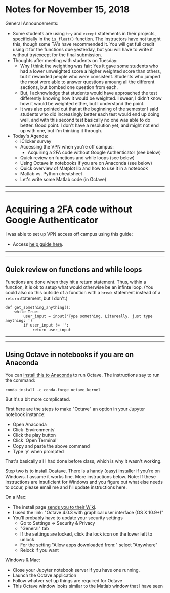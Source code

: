 # Notes for November 15, 2018

General Announcements:
* Some students are using `try` and `except` statements in their projects, specificially in the `is_float()` function. The instructors have not taught this, though some TA's have recommended it. You will get full credit using it for the functions due yesterday, but you will have to write it without try/except for the final submission. 
* Thoughts after meeting with students on Tuesday:
    * Wny I think the weighting was fair: Yes it gave some students who had a lower unweighted score a higher weighted score than others, but it rewarded people who were consistent. Students who jumped the most were able to answer questions amoung all the different sections, but bombed one question from each.
    * But, I acknowledge that students would have approached the test differently knowing how it would be weighted. I swear, I didn't know how it would be weighted either, but I understand the point.
    * It was also pointed out that at the beginning of the semester I said students who did increasingly better each test would end up doing well, and with this second test basically no one was able to do better. Good point. I don't have a resolution yet, and might not end up with one, but I'm thinking it through.
* Today's Agenda:
    * iClicker survey
    * Accessing the VPN when you're off campus:
        * Acquiring a 2FA code without Google Authenticator (see below)
    * Quick review on functions and while loops (see below)
    * Using Octave in notebooks if you are on Anaconda (see below)
    * Quick overview of Matplot lib and how to use it in a notebook
    * Matlab vs. Python cheatsheet
    * Let's write some Matlab code (in Octave)

---

---

# Acquiring a 2FA code without Google Authenticator

I was able to set up VPN access off campus using this guide:
* Access [help guide here](https://www1.udel.edu/it/help/connecting/vpn/usage2fanoga.html).

---

---

## Quick review on functions and while loops

Functions are done when they hit a return statement. Thus, within a function, it is ok to setup what would otherwise be an infinte loop. (You could also do this outside of a function with a `break` statement instead of a `return` statement, but I don't.)

```
def get_something_anything():
    while True:
        user_input = input('Type something. Litereally, just type anything: ')
        if user_input != '':
            return user_input
```

---

---


## Using Octave in notebooks if you are on Anaconda

You can [install this to Anaconda](https://anaconda.org/conda-forge/octave_kernel) to run Octave. The instructions say to run the command:

```
conda install -c conda-forge octave_kernel
```

But it's a bit more complicated. 

First here are the steps to make "Octave" an option in your Jupyter notebook instance:
* Open Anaconda
* Click 'Environments'
* Click the play button
* Click 'Open Terminal'
* Copy and paste the above command 
* Type 'y' when prompted

That's basically all I had done before class, which is why it wasn't working. 

Step two is to [install Ocatave](https://www.gnu.org/software/octave/download.html). There is a handy (easy) installer if you're on Windows. I assume it works fine. More instructions below. Note: If these instructions are insuficient for Windows and you figure out what else needs to occur, please email me and I'll update instructions here.

On a Mac:
* The install page [sends you to their Wiki](https://wiki.octave.org/Octave_for_macOS). 
* I used the link: "Octave 4.0.3 with graphical user interface (OS X 10.9+)"
* You'll probably have to update your security settings
    * Go to Settings => Security & Privacy
    * "General" tab
    * If the settings are locked, click the lock icon on the lower left to unlock
    * For the setting "Allow apps downloaded from:" select "Anywhere"
    * Relock if you want

Windows & Mac:
* Close your Jupyter notebook server if you have one running.
* Launch the Octave application
* Follow whatver set up things are required for Octave
* This Octave window looks similar to the Matlab window that I have seen
